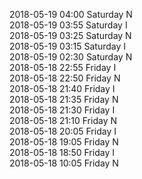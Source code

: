 2018-05-19 04:00 Saturday  N  
2018-05-19 03:55 Saturday  I  
2018-05-19 03:25 Saturday  N  
2018-05-19 03:15 Saturday  I  
2018-05-19 02:30 Saturday  N  
2018-05-18 22:55 Friday  I  
2018-05-18 22:50 Friday  N  
2018-05-18 21:40 Friday  I  
2018-05-18 21:35 Friday  N  
2018-05-18 21:30 Friday  I  
2018-05-18 21:10 Friday  N  
2018-05-18 20:05 Friday  I  
2018-05-18 19:05 Friday  N  
2018-05-18 18:50 Friday  I  
2018-05-18 10:05 Friday  N  
